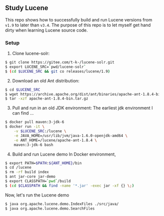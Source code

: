 ## Study Lucene
This repo shows how to successfully build and run Lucene versions from `v1.9` to later than `v3.4`.
The purpose of this repo is to let myself get hand dirty when learning Lucene source code.

### Setup
1. Clone lucene-solr:
```sh
$ git clone https://gitee.com/t-k-/lucene-solr.git
$ export LUCENE_SRC=`pwd/lucene-solr`
$ (cd $LUCENE_SRC && git co releases/lucene/1.9)
```

2. Download an old Ant distribution:
```sh
$ cd $LUCENE_SRC
$ wget https://archive.apache.org/dist/ant/binaries/apache-ant-1.8.4-bin.tar.bz2
$ tar -xzf apache-ant-1.8.4-bin.tar.gz
```

3. Pull and run in an old JDK environment:
The earliest jdk environment I can find ...
```sh
$ docker pull maven:3-jdk-6
$ docker run -it \
	-v $LUCENE_SRC:/lucene \
	-e JAVA_HOME=/usr/lib/jvm/java-1.6.0-openjdk-amd64 \
	-e ANT_HOME=/lucene/apache-ant-1.8.4 \
	maven:3-jdk-6 bash
```

4. Build and run Lucene demo
In Docker environment,
```sh
$ export PATH=$PATH:${ANT_HOME}/bin
$ cd /lucene
$ rm -rf build index
$ ant jar-core jar-demo
$ export CLASSPATH=`pwd`/build
$ (cd $CLASSPATH && find -name '*.jar' -exec jar -xf {} \;)
```
Now, let's run the Lucene demo
```sh
$ java org.apache.lucene.demo.IndexFiles ./src/java/
$ java org.apache.lucene.demo.SearchFiles
```
